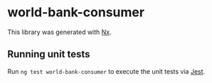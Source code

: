 # world-bank-consumer

This library was generated with [Nx](https://nx.dev).

## Running unit tests

Run `ng test world-bank-consumer` to execute the unit tests via [Jest](https://jestjs.io).
